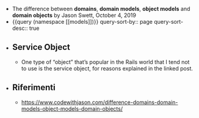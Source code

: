 - The difference between **domains**, **domain models**, **object models** and **domain objects** by Jason Swett, October 4, 2019
- {{query (namespace [[models]])}}
  query-sort-by:: page
  query-sort-desc:: true
- ## Service Object
	- One type of “object” that’s popular in the Rails world that I tend not to use is the service object, for reasons explained in the linked post.
- ## Riferimenti
	- https://www.codewithjason.com/difference-domains-domain-models-object-models-domain-objects/